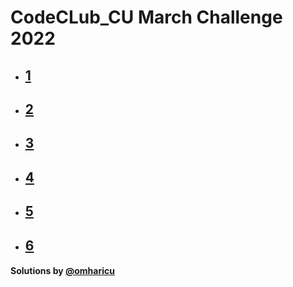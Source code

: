 # CodeCLub_CU March Challenge 2022

- ## [1](./1.cpp)
- ## [2](./2.cpp)
- ## [3](./3.cpp)
- ## [4](./4.cpp)
- ## [5](./5.cpp)
- ## [6](./6.cpp)
  
  
#### Solutions by [@omharicu](https://github.com/omharicu)
